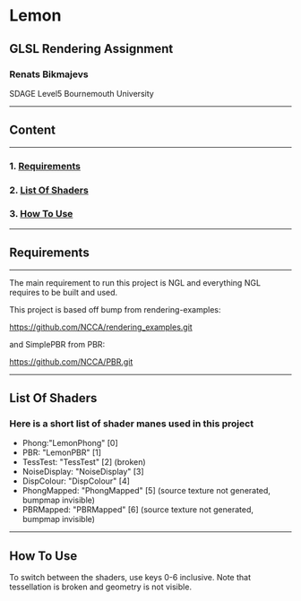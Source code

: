 # Lemon
## GLSL Rendering Assignment
### Renats Bikmajevs

SDAGE Level5 Bournemouth University
___

## **Content**
___
### 1. **[Requirements](#requirements)**
### 2. **[List Of Shaders](#list-of-shaders)**
### 3. **[How To Use](#how-to-use)**
___

## **Requirements**
___

The main requirement to run this project is NGL and everything NGL requires to be built and used.

This project is based off bump from rendering-examples:

https://github.com/NCCA/rendering_examples.git

and SimplePBR from PBR:

https://github.com/NCCA/PBR.git
___

## **List Of Shaders**

### Here is a short list of shader manes used in this project
- Phong:"LemonPhong" [0]
- PBR: "LemonPBR" [1]
- TessTest: "TessTest" [2] (broken)
- NoiseDisplay: "NoiseDisplay" [3]
- DispColour: "DispColour" [4]
- PhongMapped: "PhongMapped" [5] (source texture not generated, bumpmap invisible)
- PBRMapped: "PBRMapped" [6] (source texture not generated, bumpmap invisible)
___

## **How To Use**

To switch between the shaders, use keys 0-6 inclusive. Note that tessellation is broken and geometry is not visible.
